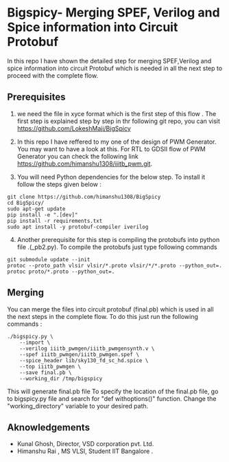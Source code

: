 # Bigspicy- Merging SPEF, Verilog and Spice information into Circuit Protobuf 
In this repo I have shown the detailed step for merging SPEF,Verilog and spice information into circuit Protobuf which is needed in all the next step to proceed with the complete flow.
## Prerequisites 
1. we need the file in xyce format which is the first step of this flow . The first step is explained step by step in thr following git repo, you can visit https://github.com/LokeshMaji/BigSpicy

2. In this repo I have reffered to my one of the design of PWM Generator. You may want to have a look at this. For RTL to GDSII flow of PWM Generator you can check the following link https://github.com/himanshu1308/iiitb_pwm.git.

3. You will need Python dependencies for the below step. To install it follow the steps given below :
```
git clone https://github.com/himanshu1308/BigSpicy
cd BigSpicy/
sudo apt-get update
pip install -e ".[dev]"
pip install -r requirements.txt
sudo apt install -y protobuf-compiler iverilog
```
4.  Another prerequisite for this step is compiling the protobufs into python file .(_pb2.py).
  To compile the protobufs just type following commands
```
git submodule update --init  
protoc --proto_path vlsir vlsir/*.proto vlsir/*/*.proto --python_out=.
protoc proto/*.proto --python_out=.
```

## Merging 
You can merge the files into circuit protobuf (final.pb) which is used in all the next steps in the complete flow. To do this just run the following commands :
```
./bigspicy.py \
    --import \
    --verilog iiitb_pwmgen/iiitb_pwmgensynth.v \
    --spef iiitb_pwmgen/iiitb_pwmgen.spef \
    --spice_header lib/sky130_fd_sc_hd.spice \
    --top iiitb_pwmgen \
    --save final.pb \
    --working_dir /tmp/bigspicy
```
This will generate final.pb file 
To specify the location of the final.pb file, go to bigspicy.py file and search for "def withoptions()" function. Change the "working_directory" variable to your desired path.






## Aknowledgements
* Kunal Ghosh, Director, VSD corporation pvt. Ltd.
* Himanshu Rai , MS VLSI, Student IIT Bangalore .
